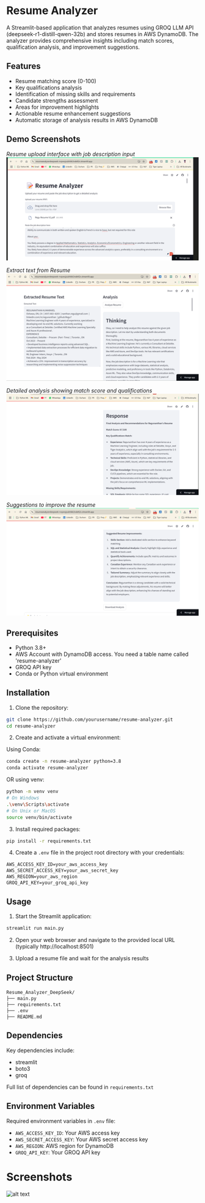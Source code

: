 # Resume Analyzer

A Streamlit-based application that analyzes resumes using GROQ LLM API (deepseek-r1-distill-qwen-32b) and stores resumes in AWS DynamoDB. The analyzer provides comprehensive insights including match scores, qualification analysis, and improvement suggestions.

## Features

- Resume matching score (0-100)
- Key qualifications analysis
- Identification of missing skills and requirements
- Candidate strengths assessment
- Areas for improvement highlights
- Actionable resume enhancement suggestions
- Automatic storage of analysis results in AWS DynamoDB

## Demo Screenshots

*Resume upload interface with job description input*
![Upload Page](screenshots/page1.png)


*Extract text from Resume*
![Extracted Text from Resume Page](screenshots/ExtractedText.png)


*Detailed analysis showing match score and qualifications*
![Analysis Results](screenshots/response1.png)


*Suggestions to improve the resume*
![Suggestions](screenshots/response2.png)

## Prerequisites

- Python 3.8+
- AWS Account with DynamoDB access. You need a table name called 'resume-analyzer'
- GROQ API key
- Conda or Python virtual environment

## Installation

1. Clone the repository:
```bash
git clone https://github.com/yourusername/resume-analyzer.git
cd resume-analyzer
```

2. Create and activate a virtual environment:

Using Conda:
```bash
conda create -n resume-analyzer python=3.8
conda activate resume-analyzer
```

OR using venv:
```bash
python -m venv venv
# On Windows
.\venv\Scripts\activate
# On Unix or MacOS
source venv/bin/activate
```

3. Install required packages:
```bash
pip install -r requirements.txt
```

4. Create a `.env` file in the project root directory with your credentials:
```plaintext
AWS_ACCESS_KEY_ID=your_aws_access_key
AWS_SECRET_ACCESS_KEY=your_aws_secret_key
AWS_REGION=your_aws_region
GROQ_API_KEY=your_groq_api_key
```

## Usage

1. Start the Streamlit application:
```bash
streamlit run main.py
```

2. Open your web browser and navigate to the provided local URL (typically http://localhost:8501)

3. Upload a resume file and wait for the analysis results

## Project Structure

```
Resume_Analyzer_DeepSeek/
├── main.py
├── requirements.txt
├── .env
├── README.md

```

## Dependencies

Key dependencies include:
- streamlit
- boto3
- groq

Full list of dependencies can be found in `requirements.txt`

## Environment Variables

Required environment variables in `.env` file:
- `AWS_ACCESS_KEY_ID`: Your AWS access key
- `AWS_SECRET_ACCESS_KEY`: Your AWS secret access key
- `AWS_REGION`: AWS region for DynamoDB
- `GROQ_API_KEY`: Your GROQ API key

# Screenshots

![alt text](image.png)

